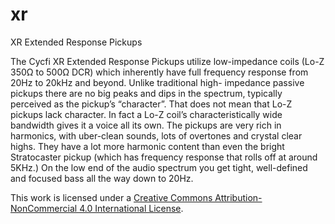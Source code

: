# xr
XR Extended Response Pickups

The Cycfi XR Extended Response Pickups utilize low-impedance coils (Lo-Z 350Ω to 500Ω DCR) which 
inherently have full frequency response from 20Hz to 20kHz and beyond. Unlike traditional high-
impedance passive pickups there are no big peaks and dips in the spectrum, typically perceived as 
the pickup’s “character”. That does not mean that Lo-Z pickups lack character. In fact a Lo-Z coil’s 
characteristically wide bandwidth gives it a voice all its own. The pickups are very rich in harmonics, 
with uber-clean sounds, lots of overtones and crystal clear highs. They have a lot more harmonic 
content than even the bright Stratocaster pickup (which has frequency response that rolls off at 
around 5KHz.) On the low end of the audio spectrum you get tight, well-defined and focused bass 
all the way down to 20Hz.

This work is licensed under a [Creative Commons Attribution-NonCommercial 4.0 
International License](http://creativecommons.org/licenses/by-nc/4.0/).

